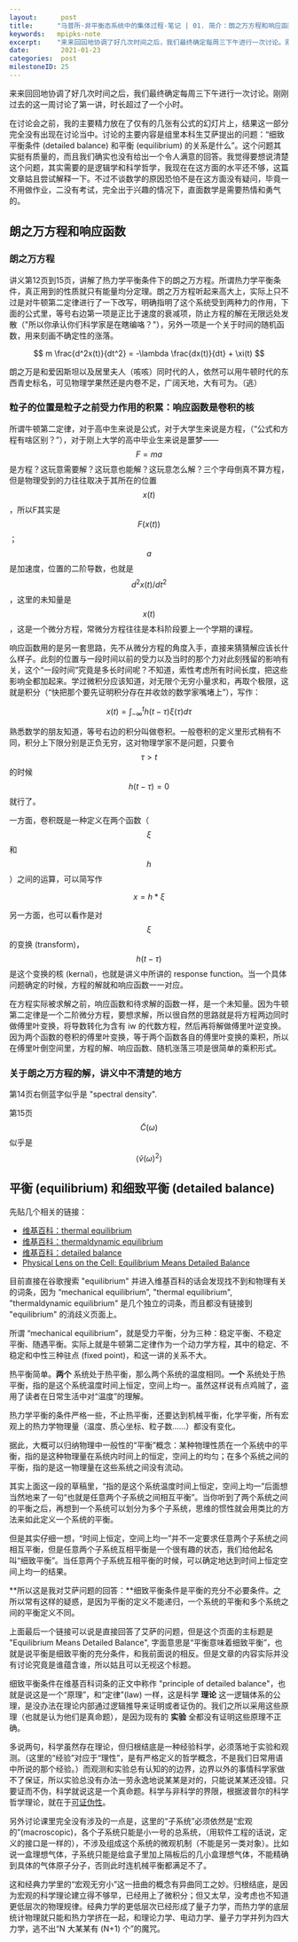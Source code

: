 ```yaml
---
layout:      post
title:      "马普所·非平衡态系统中的集体过程·笔记 | 01. 简介：朗之万方程和响应函数、热力学平衡和细致平衡条件"
keywords:   mpipks-note
excerpt:    "来来回回地协调了好几次时间之后，我们最终确定每周三下午进行一次讨论。刚刚过去的这一周讨论了第一讲，时长超过了一个小时。"
date:        2021-01-23
categories:  post
milestoneID: 25
---
```


来来回回地协调了好几次时间之后，我们最终确定每周三下午进行一次讨论。刚刚过去的这一周讨论了第一讲，时长超过了一个小时。

在讨论会之前，我的主要精力放在了仅有的几张有公式的幻灯片上，结果这一部分完全没有出现在讨论当中。讨论的主要内容是组里本科生艾萨提出的问题：“细致平衡条件 (detailed balance) 和平衡 (equilibrium) 的关系是什么”。这个问题其实挺有质量的，而且我们确实也没有给出一个令人满意的回答。我觉得要想说清楚这个问题，其实需要的是逻辑学和科学哲学，我现在在这方面的水平还不够，这篇文章姑且尝试解释一下。不过不谈数学的原因恐怕不是在这方面没有疑问，毕竟一不用做作业，二没有考试，完全出于兴趣的情况下，直面数学是需要热情和勇气的。

## 朗之万方程和响应函数

### 朗之万方程

讲义第12页到15页，讲解了热力学平衡条件下的朗之万方程。所谓热力学平衡条件，真正用到的性质就只有能量均分定理。朗之万方程听起来高大上，实际上只不过是对牛顿第二定律进行了一下改写，明确指明了这个系统受到两种力的作用，下面的公式里，等号右边第一项是正比于速度的衰减项，防止方程的解在无限远处发散（"所以你承认你们科学家是在瞎编咯？"），另外一项是一个关于时间的随机函数，用来刻画不确定性的涨落。

$$ m \frac{d^2x(t)}{dt^2} = -\lambda \frac{dx(t)}{dt} + \xi(t) $$

朗之万是和爱因斯坦以及居里夫人（咳咳）同时代的人，依然可以用牛顿时代的东西青史标名，可见物理学果然还是内卷不足，广阔天地，大有可为。（逃）

### 粒子的位置是粒子之前受力作用的积累：响应函数是卷积的核

所谓牛顿第二定律，对于高中生来说是公式，对于大学生来说是方程，（“公式和方程有啥区别？”），对于刚上大学的高中毕业生来说是噩梦—— $$ F=ma $$  是方程？这玩意需要解？这玩意也能解？这玩意怎么解？三个字母倒真不算方程，但是物理受到的力往往取决于其所在的位置 $$ x(t) $$ ，所以F其实是 $$ F(x(t)) $$ ；$$ a $$  是加速度，位置的二阶导数，也就是 $$ d^2x(t)/dt^2 $$ ，这里的未知量是 $$ x(t) $$，这是一个微分方程，常微分方程往往是本科阶段要上一个学期的课程。

响应函数用的是另一套思路，先不从微分方程的角度入手，直接来猜猜解应该长什么样子。此刻的位置与一段时间以前的受力以及当时的那个力对此刻残留的影响有关，这个“一段时间”究竟是多长时间呢？不知道，索性考虑所有时间长度，把这些影响全都加起来。学过微积分应该知道，对无限个无穷小量求和，再取个极限，这就是积分（“快把那个要先证明积分存在并收敛的数学家嘴堵上”），写作：

$$ x(t) = \int_{-\infty}^{t}h(t-\tau)\xi(\tau)d\tau $$

熟悉数学的朋友知道，等号右边的积分叫做卷积。一般卷积的定义里形式稍有不同，积分上下限分别是正负无穷，这对物理学家不是问题，只要令  $$ \tau > t $$  的时候  $$ h(t-\tau) = 0 $$   就行了。

一方面，卷积既是一种定义在两个函数（$$ \xi $$ 和 $$ h $$）之间的运算，可以简写作

 $$ x = h * \xi $$  

另一方面，也可以看作是对 $$ \xi $$ 的变换 (transform)，  $$ h(t-\tau) $$ 是这个变换的核 (kernal)，也就是讲义中所讲的 response function。当一个具体问题确定的时候，方程的解就和响应函数一一对应。

在方程实际被求解之前，响应函数和待求解的函数一样，是一个未知量。因为牛顿第二定律是一个二阶微分方程，要想求解，所以很自然的思路就是将方程两边同时做傅里叶变换，将导数转化为含有 iw 的代数方程，然后再将解做傅里叶逆变换。因为两个函数的卷积的傅里叶变换，等于两个函数各自的傅里叶变换的乘积，所以在傅里叶倒空间里，方程的解、响应函数、随机涨落三项是很简单的乘积形式。

### 关于朗之万方程的解，讲义中不清楚的地方

第14页右侧蓝字似乎是 "spectral density".

第15页 $$ \tilde{C}(\omega) $$ 似乎是 $$ \left<\tilde v(\omega)^2\right> $$  

## 平衡 (equilibrium) 和细致平衡 (detailed balance)

先贴几个相关的链接：
- [维基百科：thermal equilibrium](https://en.wikipedia.org/wiki/Thermal_equilibrium)
- [维基百科：thermaldynamic equilibrium](https://en.wikipedia.org/wiki/Thermodynamic_equilibrium)
- [维基百科：detailed balance](https://en.wikipedia.org/wiki/Detailed_balance)
- [Physical Lens on the Cell: Equilibrium Means Detailed Balance](http://physicallensonthecell.org/chemical-physics/equilibrium-means-detailed-balance)

目前直接在谷歌搜索 "equilibrium" 并进入维基百科的话会发现找不到和物理有关的词条，因为 “mechanical equilibrium”, "thermal equilibrium", "thermaldynamic equilibrium" 是几个独立的词条，而且都没有链接到 "equilibrium" 的消歧义页面上。

所谓 “mechanical equilibrium”，就是受力平衡，分为三种：稳定平衡、不稳定平衡、随遇平衡。实际上就是牛顿第二定律作为一个动力学方程，其中的稳定、不稳定和中性三种驻点 (fixed point)，和这一讲的关系不大。

热平衡简单。**两个** 系统处于热平衡，那么两个系统的温度相同。**一个** 系统处于热平衡，指的是这个系统温度时间上恒定，空间上均一。虽然这样说有点鸡贼了，盗用了读者在日常生活中对“温度”的理解。

热力学平衡的条件严格一些，不止热平衡，还要达到机械平衡，化学平衡，所有宏观上的热力学物理量（温度、质心坐标、粒子数……）都没有变化。

据此，大概可以归纳物理中一般性的“平衡”概念：某种物理性质在一个系统中的平衡，指的是这种物理量在系统内时间上的恒定，空间上的均匀；在多个系统之间的平衡，指的是这一物理量在这些系统之间没有流动。

其实上面这一段的草稿里，“指的是这个系统温度时间上恒定，空间上均一”后面想当然地来了一句“也就是任意两个子系统之间相互平衡”。当你听到了两个系统之间的平衡之后，再想到一个系统可以划分为多个子系统，思维的惯性就会用类比的方法来如此定义一个系统的平衡。

但是其实仔细一想，“时间上恒定，空间上均一”并不一定要求任意两个子系统之间相互平衡，但是任意两个子系统互相平衡是一个很有趣的状态，我们给他起名叫“细致平衡”。当任意两个子系统互相平衡的时候，可以确定地达到时间上恒定空间上均一的结果。

**所以这是我对艾萨问题的回答：**细致平衡条件是平衡的充分不必要条件。之所以常有这样的疑惑，是因为平衡的定义不能递归，一个系统的平衡和多个系统之间的平衡定义不同。

上面最后一个链接可以说是直接回答了艾萨的问题，但是这个页面的主标题是 "Equilibrium Means Detailed Balance", 字面意思是“平衡意味着细致平衡”，也就是说平衡是细致平衡的充分条件，和我前面说的相反。但是文章的内容实际并没有讨论究竟是谁蕴含谁，所以姑且可以无视这个标题。

细致平衡条件在维基百科词条的正文中称作 "principle of detailed balance"，也就是说这是一个“原理”，和“定律”(law) 一样，这是科学 **理论** 这一逻辑体系的公理，是没办法在理论内部通过逻辑推导来证明或者证伪的。我们之所以采用这些原理（也就是认为他们是真命题），是因为现有的 **实验** 全都没有证明这些原理不正确。

多说两句，科学虽然存在理论，但归根结底是一种经验科学，必须落地于实验和观测。（这里的“经验”对应于“理性”，是有严格定义的哲学概念，不是我们日常用语中所说的那个经验。）而观测和实验总有认知的的边界，边界以外的事情科学家做不了保证，所以实验总没有办法一劳永逸地说某某是对的，只能说某某还没错。只要证而不伪，科学就说这是一个真命题。科学与非科学的界限，根据波普尔的科学哲学理论，就在于[可证伪性](https://program-think.blogspot.com/2015/10/What-is-Science.html)。

另外讨论课里完全没有涉及的一点是，这里的“子系统”必须依然是“宏观的”(macroscopic)，各个子系统只能是小一号的总系统，（用软件工程的话说，定义的接口是一样的），不涉及组成这个系统的微观机制（不能是另一类对象）。比如说一盒理想气体，子系统只能是给盒子里加上隔板后的几小盒理想气体，不能精确到具体的气体原子分子，否则此时连机械平衡都满足不了。

这和经典力学里的“宏观无穷小”这一扭曲的概念有异曲同工之妙。归根结底，是因为宏观的科学理论建立得不够早，已经用上了微积分；但又太早，没考虑也不知道更低层次的物理规律。经典力学的更低层次已经形成了量子力学，而热力学的底层统计物理就只能和热力学挤在一起，和理论力学、电动力学、量子力学并列为四大力学，逃不出“N 大某某有 (N+1) 个”的魔咒。
